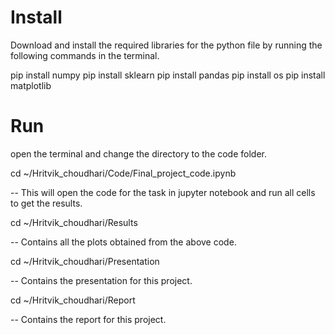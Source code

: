 # Install

Download and install the required libraries for the python file by running the following commands in the terminal.

pip install numpy
pip install sklearn
pip install pandas
pip install os
pip install matplotlib

# Run
open the terminal and change the directory to the code folder.

cd ~/Hritvik_choudhari/Code/Final_project_code.ipynb

-- This will open the code for the task in jupyter notebook and run all cells to get the results.

cd ~/Hritvik_choudhari/Results

-- Contains all the plots obtained from the above code.

cd ~/Hritvik_choudhari/Presentation

-- Contains the presentation for this project.

cd ~/Hritvik_choudhari/Report

-- Contains the report for this project.